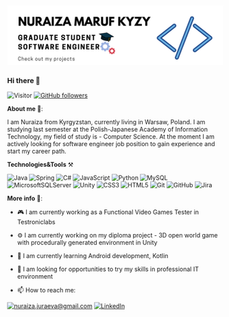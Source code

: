 ![](Pics/Banner.png)
### Hi there 👋
![Visitor](https://visitor-badge.laobi.icu/badge?page_id=nuraiza.nuraiza) [![GitHub followers](https://img.shields.io/github/followers/nuraiza.svg?style=social&label=Follow)](https://github.com/nuraiza?tab=followers)




**About me** 	:information_desk_person::

I am Nuraiza from Kyrgyzstan, currently living in Warsaw, Poland. I am studying last semester at the Polish-Japanese Academy of Information Technology, my field of study is - Computer Science. At the moment I am actively looking for software engineer job position to gain experience and start my career path.



**Technologies&Tools** :hammer_and_pick:

![Java](https://img.shields.io/badge/java-%23ED8B00.svg?style=for-the-badge&logo=java&logoColor=white) 	![Spring](https://img.shields.io/badge/spring-%236DB33F.svg?style=for-the-badge&logo=spring&logoColor=white) ![C#](https://img.shields.io/badge/c%23-%23239120.svg?style=for-the-badge&logo=c-sharp&logoColor=white) ![JavaScript](https://img.shields.io/badge/javascript-%23323330.svg?style=for-the-badge&logo=javascript&logoColor=%23F7DF1E) ![Python](https://img.shields.io/badge/python-3670A0?style=for-the-badge&logo=python&logoColor=ffdd54) ![MySQL](https://img.shields.io/badge/mysql-%2300f.svg?style=for-the-badge&logo=mysql&logoColor=white) ![MicrosoftSQLServer](https://img.shields.io/badge/Microsoft%20SQL%20Sever-CC2927?style=for-the-badge&logo=microsoft%20sql%20server&logoColor=white) ![Unity](https://img.shields.io/badge/unity-%23000000.svg?style=for-the-badge&logo=unity&logoColor=white) ![CSS3](https://img.shields.io/badge/css3-%231572B6.svg?style=for-the-badge&logo=css3&logoColor=white) ![HTML5](https://img.shields.io/badge/html5-%23E34F26.svg?style=for-the-badge&logo=html5&logoColor=white) 	![Git](https://img.shields.io/badge/git-%23F05033.svg?style=for-the-badge&logo=git&logoColor=white) ![GitHub](https://img.shields.io/badge/github-%23121011.svg?style=for-the-badge&logo=github&logoColor=white) ![Jira](https://img.shields.io/badge/jira-%230A0FFF.svg?style=for-the-badge&logo=jira&logoColor=white)


 


**More info** :speech_balloon::
  - :video_game: I am currently working as a Functional Video Games Tester in Testroniclabs 	
   - :gear: I am currently working on my diploma project - 3D open world game with procedurally generated environment in Unity 
   -	:seedling: I am currently learning Android development, Kotlin
   - :necktie: I am looking for opportunities to try my skills in professional IT environment 








- 📫 How to reach me: 

<a href="mailto:nuraiza.juraeva@gmail.com">![nuraiza.juraeva@gmail.com](https://img.shields.io/badge/Gmail-D14836?style=for-the-badge&logo=gmail&logoColor=white)</a> <a href="<https://www.linkedin.com/in/nuraiza/>">![LinkedIn](https://img.shields.io/badge/LinkedIn-0077B5?style=for-the-badge&logo=linkedin&logoColor=white)</a>


